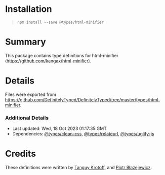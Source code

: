 # Installation
> `npm install --save @types/html-minifier`

# Summary
This package contains type definitions for html-minifier (https://github.com/kangax/html-minifier).

# Details
Files were exported from https://github.com/DefinitelyTyped/DefinitelyTyped/tree/master/types/html-minifier.

### Additional Details
 * Last updated: Wed, 18 Oct 2023 01:17:35 GMT
 * Dependencies: [@types/clean-css](https://npmjs.com/package/@types/clean-css), [@types/relateurl](https://npmjs.com/package/@types/relateurl), [@types/uglify-js](https://npmjs.com/package/@types/uglify-js)

# Credits
These definitions were written by [Tanguy Krotoff](https://github.com/tkrotoff), and [Piotr Błażejewicz](https://github.com/peterblazejewicz).
